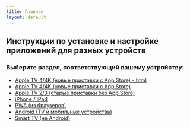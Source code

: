 ```yaml
---
title: Главная
layout: default
---
```

## Инструкции по установке и настройке приложений для разных устройств 

### Выберите раздел, соответствующий вашему устройству:

- <a href="/lazykpub/instructions/appletv4.md" target="_blank" rel="noopener">Apple TV 4/4K (новые приставки с App Store) - html</a>
- [Apple TV 4/4K (новые приставки с App Store)](/instructions/appletv4.md)
- <a href="/lazykpub/instructions/appletv3.md" target="_blank" rel="noopener">Apple TV 2/3 (старые приставки без App Store)</a>
- <a href="/lazykpub/instructions/ios.md" target="_blank" rel="noopener">iPhone / iPad</a>
- <a href="/lazykpub/instructions/pwa.md" target="_blank" rel="noopener">PWA (из браузеров)</a>
- <a href="/lazykpub/instructions/android.md" target="_blank" rel="noopener">Android (TV и мобильные устройства)</a>
- <a href="/lazykpub/instructions/smarttv.md" target="_blank" rel="noopener">Smart TV (не Android)</a>
